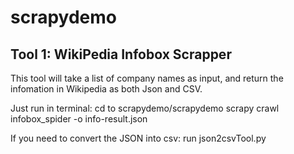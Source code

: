 # scrapydemo

## Tool 1: WikiPedia Infobox Scrapper
This tool will take a list of company names as input, and return the infomation in Wikipedia as both Json and CSV.

Just run in terminal:
cd to scrapydemo/scrapydemo
scrapy crawl infobox_spider -o info-result.json

If you need to convert the JSON into csv:
run json2csvTool.py
